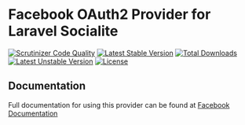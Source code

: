 # Facebook OAuth2 Provider for Laravel Socialite

[![Scrutinizer Code Quality](https://img.shields.io/scrutinizer/g/SocialiteProviders/Facebook.svg?style=flat-square)](https://scrutinizer-ci.com/g/SocialiteProviders/Facebook/?branch=master)
[![Latest Stable Version](https://img.shields.io/packagist/v/socialiteproviders/facebook.svg?style=flat-square)](https://packagist.org/packages/socialiteproviders/facebook)
[![Total Downloads](https://img.shields.io/packagist/dt/socialiteproviders/facebook.svg?style=flat-square)](https://packagist.org/packages/socialiteproviders/facebook)
[![Latest Unstable Version](https://img.shields.io/packagist/vpre/socialiteproviders/facebook.svg?style=flat-square)](https://packagist.org/packages/socialiteproviders/facebook)
[![License](https://img.shields.io/packagist/l/socialiteproviders/facebook.svg?style=flat-square)](https://packagist.org/packages/socialiteproviders/facebook)

## Documentation

Full documentation for using this provider can be found at [Facebook Documentation](http://socialiteproviders.github.io/providers/facebook/)
